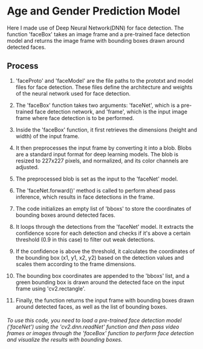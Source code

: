 # Age and Gender Prediction Model

Here I made use of Deep Neural Network(DNN) for face detection. The function 'faceBox' takes an image frame and a pre-trained face detection model and returns the image frame with bounding boxes drawn around detected faces.

## Process
1. 'faceProto' and 'faceModel' are the file paths to the prototxt and model files for face detection. These files define the architecture and weights of the neural network used for face detection.

2. The 'faceBox' function takes two arguments: 'faceNet', which is a pre-trained face detection network, and 'frame', which is the input image frame where face detection is to be performed.

3. Inside the 'faceBox' function, it first retrieves the dimensions (height and width) of the input frame.

4. It then preprocesses the input frame by converting it into a blob. Blobs are a standard input format for deep learning models. The blob is resized to 227x227 pixels, and normalized, and its color channels are adjusted.

5. The preprocessed blob is set as the input to the 'faceNet' model.

6. The 'faceNet.forward()' method is called to perform ahead pass inference, which results in face detections in the frame.

7. The code initializes an empty list of 'bboxs' to store the coordinates of bounding boxes around detected faces.

8. It loops through the detections from the 'faceNet' model. It extracts the confidence score for each detection and checks if it's above a certain threshold (0.9 in this case) to filter out weak detections.

9. If the confidence is above the threshold, it calculates the coordinates of the bounding box (x1, y1, x2, y2) based on the detection values and scales them according to the frame dimensions.

10. The bounding box coordinates are appended to the 'bboxs' list, and a green bounding box is drawn around the detected face on the input frame using 'cv2.rectangle'.

11. Finally, the function returns the input frame with bounding boxes drawn around detected faces, as well as the list of bounding boxes.

###### To use this code, you need to load a pre-trained face detection model ('faceNet') using the 'cv2.dnn.readNet' function and then pass video frames or images through the 'faceBox' function to perform face detection and visualize the results with bounding boxes.
